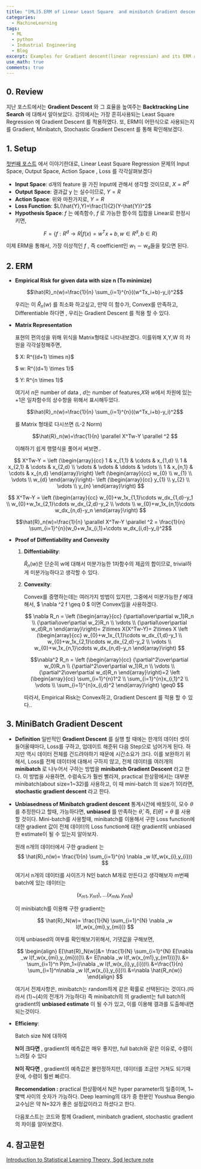 ```yaml
---
title: "[ML]5.ERM of Linear Least Square  and minibatch Gradient descent"
categories:
  - MachineLearning
tags:
  - ML
  - python
  - Industrial Engineering
  - Blog
excerpt: Examples for Gradient descent(linear regression) and its ERM approach with minibatch(stochastic) Gradient.
use_math: true
comments: true
---
```

## 0. Review
지난 포스트에서는 __Gradient Descent__ 와 그 효율을 높여주는 __Backtracking Line Search__ 에 대해서 알아보았다.
강의에서는 가장 흔히사용되는 Least Square Regression 에 Gradient Descent 를 적용하였다. 또, ERM이 어떤식으로 사용되는지를 Gradient, Minibatch, Stochastic Gradient Descent 를 통해 확인해보겠다.

## 1. Setup
[첫번째 포스트](https://lookbackjh.github.io/machinelearning/Introduction-to-Machine-Learning) 에서 이야기한대로,
Linear Least Square Regression 문제의 Input Space, Output Space, Action Space , Loss 를 각각살펴보겠다


- __Input Space__: d개의 feature 을 가진 Input에  관해서 생각할 것이므로, $X= R^d$
- __Output Space__: 결과값 y 는 실수이므로, $Y=R$
- __Action Space__: 위와 마찬가지로, $Y=R$
- __Loss Function__: $L(\hat{Y},Y)=\frac{1}{2}(Y-\hat{Y})^2$
- __Hypothesis Space__: $f$ 는 예측함수, $f$ 로 가능한 함수의 집합을 Linear로 한정시키면,

$$F =\{f:R^d \rightarrow R |f(x)=w^Tx+b, w\in R^d, b \in R\}$$

이제 ERM을 통해서, 가장 이상적인 $f$ ,  즉 coefficient인 $w_1\sim w_d$들을 찾으면 된다.


## 2. ERM 

- __Empirical Risk for given data with size n (To minimize)__

    $$\hat{R}_n(w)=\frac{1}{n} \sum_{i=1}^{n}((w^Tx_i+b)-y_i)^2$$

    우리는 이 $\hat{R}_n(w)$ 를 최소화 하고싶고, 만약 이 함수가, Convex를 만족하고, Differentiable 하다면 , 우리는 Gradient Descent 를 적용 할 수 있다. 


- __Matrix Representation__

    표현의 편의성을 위해 위식을 Matrix형태로 나타내보겠다. 이를위해 X,Y,W 의 차원을 각각설정해주면, 

    $ X: R^{(d+1) \times n}$

    
    $ w: R^{(d+1) \times 1}$
    
    $ Y: R^{n \times 1}$
    
    여기서 $n$은 number of data , $d$는 number of features,$X$와 $w$에서 차원에 있는+1은 일차함수의 상수항을 위해서 표시해두었다. 


   $$\hat{R}_n(w)=\frac{1}{n} \sum_{i=1}^{n}((w^Tx_i+b)-y_i)^2$$
    
    를 Matrix 형태로 다시쓰면 (L-2 Norm)

    $$\hat{R}_n(w)=\frac{1}{n} \parallel X^Tw-Y \parallel ^2 $$

    이해하기 쉽게  행렬식을 풀어서 써보면..

$$
    X^Tw-Y =
 \left (\begin{array}{cc}
    1 & x_{1,1} & \cdots & x_{1,d} \\
    1 & x_{2,1} & \cdots & x_{2,d} \\
  \vdots  & \vdots  & \ddots & \vdots  \\
    1 & x_{n,1} & \cdots & x_{n,d}
 \end{array}\right)
\left (\begin{array}{cc}
    w_{0}  \\
    w_{1} \\
  \vdots  \\
    w_{d} 
 \end{array}\right)-
\left (\begin{array}{cc}
    y_{1}  \\
    y_{2} \\
  \vdots  \\
    y_{n} 
 \end{array}\right)
 $$

$$
X^Tw-Y =
\left (\begin{array}{cc}
   w_{0}+w_1x_{1,1}\cdots w_dx_{1,d}-y_1 \\
   w_{0}+w_1x_{2,1}\cdots w_dx_{2,d}-y_2 \\
\vdots   \\
   w_{0}+w_1x_{n,1}\cdots w_dx_{n,d}-y_n
\end{array}\right)
$$

$$\hat{R}_n(w)=\frac{1}{n} \parallel X^Tw-Y \parallel ^2 = \frac{1}{n} \sum_{i=1}^{n}(w_0+w_1x_{i,1}+\cdots w_dx_{i,d}-y_i)^2$$



- __Proof of Diffentiability and Convexity__

    1. __Diffentiability__:

        $\hat{R}_n(w)$은 단순히 w에 대해서 미분가능한 1차함수의 제곱의 합이므로, trivial하게 미분가능하다고 생각할 수 있다. 

    2. __Convexity__:

        Convex를 증명하는데는 여러가지 방법이 있지만, 
        그중에서 미분가능한 $f$ 에대해서,  $ \nabla ^2 f \geq 0 $ 이면 Convex임을  사용하겠다.

        $$
        \nabla R_n =
        \left (\begin{array}{cc}
         {\partial\over\partial w_1}R_n \\
          {\partial\over\partial w_2}R_n \\
        \vdots   \\
          {\partial\over\partial w_d}R_n
        \end{array}\right)=
        2\times X(X^Tw-Y)= 2\times X
        \left (\begin{array}{cc}
          w_{0}+w_1x_{1,1}\cdots w_dx_{1,d}-y_1 \\
          w_{0}+w_1x_{2,1}\cdots w_dx_{2,d}-y_2 \\
        \vdots   \\
          w_{0}+w_1x_{n,1}\cdots w_dx_{n,d}-y_n
        \end{array}\right)
        $$

        $$\nabla^2 R_n =
        \left (\begin{array}{cc}
         {\partial^2\over\partial w_0}R_n \\
          {\partial^2\over\partial w_1}R_n \\
        \vdots   \\
          {\partial^2\over\partial w_d}R_n
        \end{array}\right)=2
        \left (\begin{array}{cc}
        \sum_{i=1}^{n}1^2 \\
        \sum_{i=1}^{n}x_{i,1}^2 \\
        \vdots \\
        \sum_{i=1}^{n}x_{i,d}^2
        \end{array}\right) \geq0
        $$

        따라서, Empirical Risk는 Convex하고, Gradient Descent 를 적용 할 수 있다..
        
## 3. MiniBatch Gradient Descent

- __Definition__
  일반적인 __Gradient Descent__ 를 실행 할 때에는 한개의 데이터 셋이 들어올때마다, Loss를 구하고, 업데이트 해준뒤 다음 Step으로 넘어가게 된다. 하지만 역시 데이터 전체를 건드려야하기 때문에 시간소요가 크다. 이를 보완하기 위해서, Loss를 전체 데이터에 대해서 구하지 않고, 전체 데이터를 여러개의 __minibatch__ 로 나누어서 구하는 방법을 __minibatch Gradient Descent__ 라고 한다. 이 방법을 사용하면, 수렴속도가 훨씬 빨라져, practical 한상황에서는 대부분 minibatch(about size=1~32)를 사용하고, 이 때 mini-batch 의 size가 1이라면, __stochastic gradient descent__ 라고 한다.


- __Unbiasedness of Minibatch gradient descent__
  통계시간에 배웠듯이, 모수 $\theta$를 추정한다고 할때, 가능하다면, __unbiased__ 를 만족하는 $\hat{\theta}$, 즉, $E[\hat{\theta}]=\theta$ 를 사용할 것이다.
  Mini-batch를 사용할때, minibatch를 이용해서 구한 Loss function에 대한 gradient 값이 전체 데이터의 Loss function에 대한 gradient의 unbiased 한 estimate이 될 수 있는지 알아보자. 
  
  
  원래 n개의 데이터에서 구한 gradient 는
  $$ \hat{R}_n(w)= \frac{1}{n} \sum_{i=1}^{n} \nabla _w l(f_w(x_{i},y_{i})) $$


  여기서 n개의 데이터를 사이즈가 N인 batch M개로 만든다고 생각해보자
  m번째 batch에 있는 데이터는
  
  $$ (x_{m1},y_{m1}),\dots(x_{mN},y_{mN})$$

  이 minibiatch를 이용해 구한 gradient는

  $$ \hat{R}_N(w)= \frac{1}{N} \sum_{i=1}^{N} \nabla _w l(f_w(x_{mi},y_{mi})) $$

  이제 unbiased의 여부를 확인해보기위해서, 기댓값을 구해보면,

  $$
  \begin{align}
  E[\hat{R}_N(w)]&= 
  \frac{1}{N} \sum_{i=1}^{N} E[\nabla _w l(f_w(x_{mi},y_{mi}))]\\
  &=  E[\nabla _w l(f_w(x_{m1},y_{m1}))]\\
  &= \sum_{i=1}^n P(m_1=i)\nabla _w l(f_w(x_{i},y_{i}))\\
  &=\frac{1}{n} \sum_{i=1}^n\nabla _w l(f_w(x_{i},y_{i})\\
  &=\nabla \hat{R_n(w)}
  \end{align}
  $$

  여기서 전제사항은, minibatch는 random하게 같은 확률로 선택된다는 것이다.(따라서 (1)~(4)의 전개가 가능하다)
  즉 minibatch의 의 gradient는 full batch의 gradient의 __unbiased estimate__ 이 될 수가 있고, 이를 이용해 결과를 도출해내면 되는것이다.

- __Efficieny__:
  
  Batch size N에 대하여

  __N이 크다면__ , gradient의 예측값은 매우 좋지만, full batch와 같은 이유로, 수렴이 느려질 수 있다

  __N이 작다면__ , gradient의 예측값은 불안정하지만, 데이터를 조금만 거쳐도 되기때문에, 수렴이 훨씬 빠르다.


  __Recomendation :__ practical 한상황에서 N은 hyper parameter의 일종이며, 1~몇백 사이의 숫자가 가능하다.
  Deep learning의 대가 중 한분인 Youshua Bengio 교수님은 약 N=32가 좋은 설정값이라고 하셨다고 한다.


  다음포스트는 코드와 함께 Gradient, minibatch gradient, stochastic gradient의 차이를 알아보겠다.


## 4. 참고문헌

  [Introduction to Statistical Learning Theory, Sgd lecture note](https://davidrosenberg.github.io/mlcourse/Archive/2017Fall/Lectures/02b.SGD.pdf)








